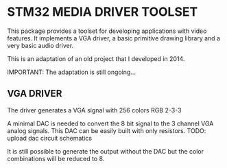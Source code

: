 # STM32 MEDIA DRIVER TOOLSET

This package provides a toolset for developing applications with video features.
It implements a VGA driver, a basic primitive drawing library and a very basic audio driver.

This is an adaptation of an old project that I developed in 2014.

IMPORTANT: The adaptation is still ongoing...

## VGA DRIVER

The driver generates a VGA signal with 256 colors RGB 2-3-3

A minimal DAC is needed to convert the 8 bit signal to the 3 channel VGA analog signals. This DAC can be easily built with only resistors.
TODO: upload dac circuit schematics

It is still possible to generate the output without the DAC but the color combinations will be reduced to 8.
